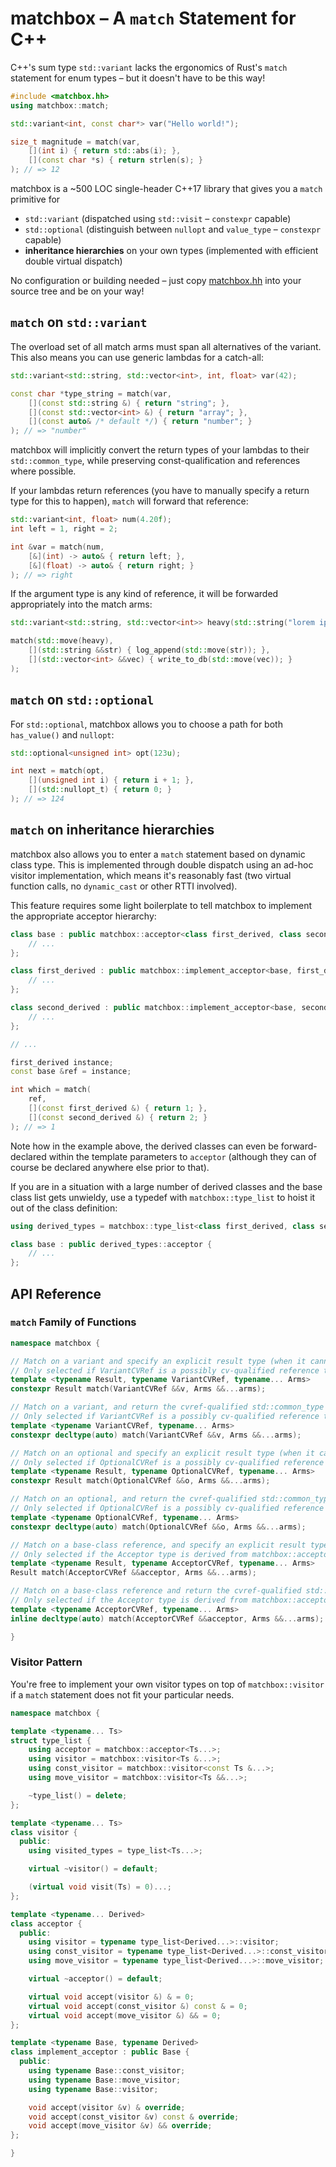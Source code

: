 # matchbox – A `match` Statement for C++

C++'s sum type `std::variant` lacks the ergonomics of Rust's `match` statement for enum types – but it doesn't have to be this way!

```c++
#include <matchbox.hh>
using matchbox::match;

std::variant<int, const char*> var("Hello world!");

size_t magnitude = match(var,
    [](int i) { return std::abs(i); },
    [](const char *s) { return strlen(s); }
); // => 12
```

matchbox is a ~500 LOC single-header C++17 library that gives you a `match` primitive for
- `std::variant` (dispatched using `std::visit` – `constexpr` capable)
- `std::optional` (distinguish between `nullopt` and `value_type` – `constexpr` capable)
- **inheritance hierarchies** on your own types (implemented with efficient double virtual dispatch)

No configuration or building needed – just copy [matchbox.hh](include/matchbox.hh) into your source tree and be on your way!

## `match` on `std::variant`

The overload set of all match arms must span all alternatives of the variant. This also means you can use generic lambdas for a catch-all:
```c++
std::variant<std::string, std::vector<int>, int, float> var(42);

const char *type_string = match(var,
    [](const std::string &) { return "string"; },
    [](const std::vector<int> &) { return "array"; },
    [](const auto& /* default */) { return "number"; }
); // => "number"
```

matchbox will implicitly convert the return types of your lambdas to their `std::common_type`, while preserving const-qualification and references where possible.

If your lambdas return references (you have to manually specify a return type for this to happen), `match` will forward that reference:
```c++
std::variant<int, float> num(4.20f);
int left = 1, right = 2;

int &var = match(num,
    [&](int) -> auto& { return left; },
    [&](float) -> auto& { return right; }
); // => right
```

If the argument type is any kind of reference, it will be forwarded appropriately into the match arms:
```c++
std::variant<std::string, std::vector<int>> heavy(std::string("lorem ipsum"));

match(std::move(heavy),
    [](std::string &&str) { log_append(std::move(str)); },
    [](std::vector<int> &&vec) { write_to_db(std::move(vec)); }
);
```

## `match` on `std::optional`

For `std::optional`, matchbox allows you to choose a path for both `has_value()` and `nullopt`:
```c++
std::optional<unsigned int> opt(123u);

int next = match(opt,
    [](unsigned int i) { return i + 1; },
    [](std::nullopt_t) { return 0; }
); // => 124
```

## `match` on inheritance hierarchies

matchbox also allows you to enter a `match` statement based on dynamic class type.
This is implemented through double dispatch using an ad-hoc visitor implementation, which means it's reasonably fast (two virtual function calls, no `dynamic_cast` or other RTTI involved).

This feature requires some light boilerplate to tell matchbox to implement the appropriate acceptor hierarchy:

```c++
class base : public matchbox::acceptor<class first_derived, class second_derived> {
    // ...
};

class first_derived : public matchbox::implement_acceptor<base, first_derived> {
    // ...
};

class second_derived : public matchbox::implement_acceptor<base, second_derived> {
    // ...
};

// ...

first_derived instance;
const base &ref = instance;

int which = match(
    ref,
    [](const first_derived &) { return 1; },
    [](const second_derived &) { return 2; }
); // => 1
```

Note how in the example above, the derived classes can even be forward-declared within the template parameters to `acceptor` (although they can of course be declared anywhere else prior to that).

If you are in a situation with a large number of derived classes and the base class list gets unwieldy, use a typedef with `matchbox::type_list` to hoist it out of the class definition:

```c++
using derived_types = matchbox::type_list<class first_derived, class second_derived>;

class base : public derived_types::acceptor {
    // ...
};
```

## API Reference

### `match` Family of Functions

```c++
namespace matchbox {

// Match on a variant and specify an explicit result type (when it cannot be deduced).
// Only selected if VariantCVRef is a possibly cv-qualified reference to std::variant.
template <typename Result, typename VariantCVRef, typename... Arms>
constexpr Result match(VariantCVRef &&v, Arms &&...arms);

// Match on a variant, and return the cvref-qualified std::common_type of results.
// Only selected if VariantCVRef is a possibly cv-qualified reference to std::variant.
template <typename VariantCVRef, typename... Arms>
constexpr decltype(auto) match(VariantCVRef &&v, Arms &&...arms);

// Match on an optional and specify an explicit result type (when it cannot be deduced).
// Only selected if OptionalCVRef is a possibly cv-qualified reference to std::optional.
template <typename Result, typename OptionalCVRef, typename... Arms>
constexpr Result match(OptionalCVRef &&o, Arms &&...arms);

// Match on an optional, and return the cvref-qualified std::common_type of results.
// Only selected if OptionalCVRef is a possibly cv-qualified reference to std::optional.
template <typename OptionalCVRef, typename... Arms>
constexpr decltype(auto) match(OptionalCVRef &&o, Arms &&...arms);

// Match on a base-class reference, and specify an explicit result type.
// Only selected if the Acceptor type is derived from matchbox::acceptor<...>.
template <typename Result, typename AcceptorCVRef, typename... Arms>
Result match(AcceptorCVRef &&acceptor, Arms &&...arms);

// Match on a base-class reference and return the cvref-qualified std::common_type of results.
// Only selected if the Acceptor type is derived from matchbox::acceptor<...>.
template <typename AcceptorCVRef, typename... Arms>
inline decltype(auto) match(AcceptorCVRef &&acceptor, Arms &&...arms);

}
```

### Visitor Pattern

You're free to implement your own visitor types on top of `matchbox::visitor` if a `match` statement does not fit your particular needs.

```c++
namespace matchbox {

template <typename... Ts>
struct type_list {
    using acceptor = matchbox::acceptor<Ts...>;
    using visitor = matchbox::visitor<Ts &...>;
    using const_visitor = matchbox::visitor<const Ts &...>;
    using move_visitor = matchbox::visitor<Ts &&...>;

    ~type_list() = delete;
};

template <typename... Ts>
class visitor {
  public:
    using visited_types = type_list<Ts...>;

    virtual ~visitor() = default;

    (virtual void visit(Ts) = 0)...;
};

template <typename... Derived>
class acceptor {
  public:
    using visitor = typename type_list<Derived...>::visitor;
    using const_visitor = typename type_list<Derived...>::const_visitor;
    using move_visitor = typename type_list<Derived...>::move_visitor;

    virtual ~acceptor() = default;

    virtual void accept(visitor &) & = 0;
    virtual void accept(const_visitor &) const & = 0;
    virtual void accept(move_visitor &) && = 0;
};

template <typename Base, typename Derived>
class implement_acceptor : public Base {
  public:
    using typename Base::const_visitor;
    using typename Base::move_visitor;
    using typename Base::visitor;

    void accept(visitor &v) & override;
    void accept(const_visitor &v) const & override;
    void accept(move_visitor &v) && override;
};

}
```
